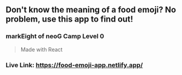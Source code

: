 ## Don't know the meaning of a food emoji? No problem, use this app to find out!

### markEight of neoG Camp Level 0
>Made with React
### Live Link: https://food-emoji-app.netlify.app/
